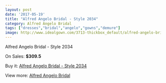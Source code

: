 ```yaml
---
layout: post
date: '2017-05-19'
title: "Alfred Angelo Bridal - Style 2034"
category: Alfred Angelo Bridal
tags: ["dresses","bridal","angelo","gowns","demure"]
image: http://www.idealgown.com/3713-thickbox_default/alfred-angelo-bridal-style-2034.jpg
---
```

Alfred Angelo Bridal - Style 2034

On Sales: **$309.5**
<a href="https://www.idealgown.com/en/alfred-angelo-bridal/1744-alfred-angelo-bridal-style-2034.html"><amp-img layout="responsive" width="600" height="600" src="//www.idealgown.com/3713-thickbox_default/alfred-angelo-bridal-style-2034.jpg" alt="Alfred Angelo Bridal - Style 2034 0" /></a>

Buy it: [Alfred Angelo Bridal - Style 2034](https://www.idealgown.com/en/alfred-angelo-bridal/1744-alfred-angelo-bridal-style-2034.html "Alfred Angelo Bridal - Style 2034")

View more: [Alfred Angelo Bridal](https://www.idealgown.com/en/28-alfred-angelo-bridal "Alfred Angelo Bridal")